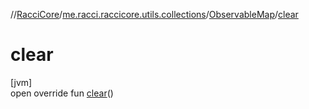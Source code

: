 //[RacciCore](../../../index.md)/[me.racci.raccicore.utils.collections](../index.md)/[ObservableMap](index.md)/[clear](clear.md)

# clear

[jvm]\
open override fun [clear](clear.md)()
